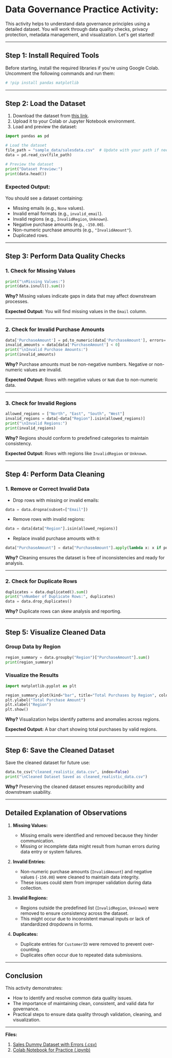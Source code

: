 
# Data Governance Practice Activity: 

This activity helps to understand data governance principles using a detailed dataset. You will work through data quality checks, privacy protection, metadata management, and visualization. Let's get started!

---

## Step 1: Install Required Tools

Before starting, install the required libraries if you're using Google Colab. Uncomment the following commands and run them:

```python
# !pip install pandas matplotlib
```

---

## Step 2: Load the Dataset

1. Download the dataset from [this link](Dataset/salesdata.csv).
2. Upload it to your Colab or Jupyter Notebook environment.
3. Load and preview the dataset:

```python
import pandas as pd

# Load the dataset
file_path = "sample_data/salesdata.csv"  # Update with your path if needed
data = pd.read_csv(file_path)

# Preview the dataset
print("Dataset Preview:")
print(data.head())
```

### **Expected Output:**
You should see a dataset containing:
- Missing emails (e.g., `None` values).
- Invalid email formats (e.g., `invalid_email`).
- Invalid regions (e.g., `InvalidRegion`, `Unknown`).
- Negative purchase amounts (e.g., `-150.00`).
- Non-numeric purchase amounts (e.g., `"InvalidAmount"`).
- Duplicated rows.

---

## Step 3: Perform Data Quality Checks

### 1. **Check for Missing Values**
```python
print("\nMissing Values:")
print(data.isnull().sum())
```
**Why?**
Missing values indicate gaps in data that may affect downstream processes.

**Expected Output:**
You will find missing values in the `Email` column.

---

### 2. **Check for Invalid Purchase Amounts**
```python
data['PurchaseAmount'] = pd.to_numeric(data['PurchaseAmount'], errors='coerce')
invalid_amounts = data[data['PurchaseAmount'] < 0]
print("\nInvalid Purchase Amounts:")
print(invalid_amounts)
```
**Why?**
Purchase amounts must be non-negative numbers. Negative or non-numeric values are invalid.

**Expected Output:**
Rows with negative values or `NaN` due to non-numeric data.

---

### 3. **Check for Invalid Regions**
```python
allowed_regions = ["North", "East", "South", "West"]
invalid_regions = data[~data["Region"].isin(allowed_regions)]
print("\nInvalid Regions:")
print(invalid_regions)
```
**Why?**
Regions should conform to predefined categories to maintain consistency.

**Expected Output:**
Rows with regions like `InvalidRegion` or `Unknown`.

---

## Step 4: Perform Data Cleaning

### 1. **Remove or Correct Invalid Data**
- Drop rows with missing or invalid emails:
```python
data = data.dropna(subset=["Email"])
```

- Remove rows with invalid regions:
```python
data = data[data["Region"].isin(allowed_regions)]
```

- Replace invalid purchase amounts with `0`:
```python
data["PurchaseAmount"] = data["PurchaseAmount"].apply(lambda x: x if pd.notnull(x) and x >= 0 else 0)
```

**Why?**
Cleaning ensures the dataset is free of inconsistencies and ready for analysis.

---

### 2. **Check for Duplicate Rows**
```python
duplicates = data.duplicated().sum()
print("\nNumber of Duplicate Rows:", duplicates)
data = data.drop_duplicates()
```

**Why?**
Duplicate rows can skew analysis and reporting.

---

## Step 5: Visualize Cleaned Data

### Group Data by Region
```python
region_summary = data.groupby("Region")["PurchaseAmount"].sum()
print(region_summary)
```

### Visualize the Results
```python
import matplotlib.pyplot as plt

region_summary.plot(kind="bar", title="Total Purchases by Region", color=['blue', 'orange', 'green', 'red'])
plt.ylabel("Total Purchase Amount")
plt.xlabel("Region")
plt.show()
```

**Why?**
Visualization helps identify patterns and anomalies across regions.

**Expected Output:**
A bar chart showing total purchases by valid regions.

---

## Step 6: Save the Cleaned Dataset

Save the cleaned dataset for future use:
```python
data.to_csv("cleaned_realistic_data.csv", index=False)
print("\nCleaned Dataset Saved as cleaned_realistic_data.csv")
```

**Why?**
Preserving the cleaned dataset ensures reproducibility and downstream usability.

---

## Detailed Explanation of Observations

1. **Missing Values:**
   - Missing emails were identified and removed because they hinder communication.
   - Missing or incomplete data might result from human errors during data entry or system failures.

2. **Invalid Entries:**
   - Non-numeric purchase amounts (`InvalidAmount`) and negative values (`-150.00`) were cleaned to maintain data integrity.
   - These issues could stem from improper validation during data collection.

3. **Invalid Regions:**
   - Regions outside the predefined list (`InvalidRegion`, `Unknown`) were removed to ensure consistency across the dataset.
   - This might occur due to inconsistent manual inputs or lack of standardized dropdowns in forms.

4. **Duplicates:**
   - Duplicate entries for `CustomerID` were removed to prevent over-counting.
   - Duplicates often occur due to repeated data submissions.

---

## Conclusion

This activity demonstrates:
- How to identify and resolve common data quality issues.
- The importance of maintaining clean, consistent, and valid data for governance.
- Practical steps to ensure data quality through validation, cleaning, and visualization.

---

**Files:**
1. [Sales Dummy Dataset with Errors (.csv)](Dataset/salesdata.csv)
2. [Colab Notebook for Practice (.ipynb)](Codes/Data-Governance-Practice.ipynb)



